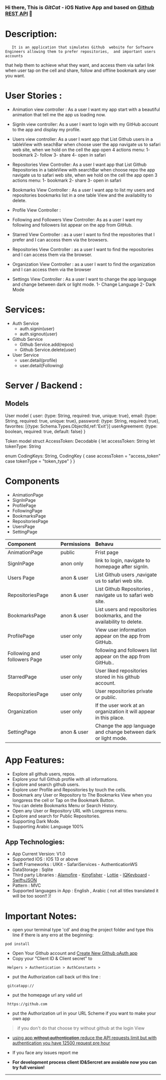 ### Hi there, This is ***GitCat*** - iOS Native App and based on [Github REST API][website] 👋


# Description: 

       It is an application that simulates Github  website for Software Engineers allowing them to prefer repositories,  and important users accounts
   that help them to achieve what they want, and access them via safari link when user tap on the cell and share, follow and offline bookmark any user you want.

# User Stories :

* Animation view controller : As a user I want my app start with a beautiful animation that tell me the app us loading now.
* SignIn  view controller: As a user I want to login with my GitHub account to the app and display my profile.
* Users view controller:   As a user I want app that List Github users in a tableView with seachBar when choose user the app navigate us to safari web site,  when we hold on the cell the app open 4 actions menu:
                          1- bookmark 
                          2- follow
                          3- share
                          4- open in safari

* Repositories View Controller: As a user I want app that List Github Repositories in a tableView with searchBar when choose repo the app navigate us to safari web site, 
when we hold on the cell the app open 3 actions menu:
                         1- bookmark
                         2- share
                         3- open in safari

* Bookmarks View Controller : As a user I want app to list my users and repositories bookmarks list in a one table View and the availability to delete. 
* Profile View Controller :  
* Following and Followers View Controller: As as a user I want my following and followers list appear on the app from GitHub.
* Starred View Controller : as a user I want to  find the repositories that I prefer and I can access them via the browsers.
* Repositories View Controller : as a user I want to  find the repositories and I can access them via the browser.
* Organization View Controller : as a user I want to  find the organization and I can access them via the browser
* Settings View Controller : As a user I want to change the app language and change between dark or light mode.
                         1- Change Language
                         2- Dark Mode


# Services:

* Auth Service
    * auth.signin(user)
    * auth.signout(user)
* Github Service
    * Github Service.add(repos)
    * Github Service.delete(user)
* User Service
    * user.detail(profile)
    * user.detail(Following)



# Server / Backend :
## Models

User model
{
  user: {type: String, required: true, unique: true},
  email: {type: String, required: true, unique: true},
  password: {type: String, required: true},
  favorites: [{type: Schema.Types.ObjectId,ref:'Exit'}]
  userAgreement: {type: boolean, required: true, default: false}
}

Token model
struct AccessToken: Decodable {
  let accessToken: String
  let tokenType: String

  enum CodingKeys: String, CodingKey {
    case accessToken = "access_token"
    case tokenType = "token_type"
  }
}



# Components

* AnimationPage 
* SignInPage
* ProfilePage
* FollowingPage
* BookmarksPage
* RepositoriesPage
* UsersPage
* SettingPage

| Component        | Permissions | Behavu 
| :---             |     ---   |   :---    |
| AnimationPage    | public      | Frist page |
| SignInPage       | anon only   | link to login, navigate to homepage after signIn.|
| Users Page       | anon & user | List Github users  ,navigate us to safari web site.|
| RepositoriesPage | anon & user | List Github Repositories , navigate us to safari web site.|
| BookmarksPage    | anon & user | List users and repositories bookmarks, and the availability to delete.|
| ProfilePage      | user only   | View user information appear on the app from GitHub.| 
| Following and followers Page    | user only   |following and followers list appear on the app from GitHub..|
| StarredPage      | user only   |  User liked repositories stored in his github account.| 
| ReopsitoriesPage | user only   |  User repositories private or public.|
| Organization     |  user only  | If the user work at an organization it will appear in this place.|   
| SettingPage      | anon & user | Change the app language and change between dark or light mode.|


# App Features: 

- Explore all github users, repos.
- Explore your full Github profile with all informations.
- Explore and search github users.
- Explore  user Profile and Repositories by touch the cells.
- Bookmark any User or Repository  to The Bookmarks View when you longpress the cell or Tap on the Bookmark Button.
- You can delete Bookmarks Menu or Search History. 
- Open any User or Repository URL with Longpress menu.
- Explore and search for Public Repositories.
- Supporting Dark Mode.
- Supporting Arabic Language 100%

 ## App Technologies:
 
* App Current Version: V1.0
* Supported IOS : IOS 13 or above
* Swift Frameworks : UIKit - SafariServices - AuthenticationWS 
* DataStorage : Sqlite
* Third party Libraries : [Alamofire][Alamofire] - [Kingfisher][Kingfisher] - [Lottie][Lottie] - [IQKeyboard][IQKeyboard] - [SwiftyJSON][SwiftyJSON]
* Pattern : MVC
* Supported languages in App : English , Arabic ( not all titles translated it will be too soon!! )!

# Important Notes:
  
- open your terminal type 'cd' and drag the project folder and type this line if there is any erro at the beginning:
```
pod install
```
- Open Your Github account and  [Create New Github oAuth app][gitapp]
- Copy your "Client ID & Client secret" to
```
 Helpers > Authentication > AuthConstants >
```
- put the Authorization call back url this line :
```
 gitcatapp://
```
- put the homepage url any valid url
```
 https://github.com
```
- put the Authorization url in your URL Scheme if you want to make your own app
> if you don't do that choose try without github at the login View

- [using app ~~without authentication~~ reduce the API requests limit but with authentication you have 12500 request pre hour][githublink]

- If you face any issues report me

- **For development process client ID&Sercret are avaiable now you can try full version!**
*****************************************

[website]: https://docs.github.com/en/rest/guides
[gitapp]:  https://github.com/settings/applications/new
[githublink]:  https://docs.github.com/en/developers/apps/rate-limits-for-github-apps
[Alamofire]: https://cocoapods.org/pods/Alamofire
[Kingfisher]: https://cocoapods.org/pods/Kingfisher
[Lottie]: https://cocoapods.org/pods/lottie-ios
[IQKeyboard]: https://cocoapods.org/pods/IQKeyboardManagerSwift
[SkeletonView]: https://cocoapods.org/pods/SkeletonView
[SwiftyJSON]: https://cocoapods.org/pods/SwiftyJSON
[JGProgressHUD]: https://cocoapods.org/pods/JGProgressHUD
[Swift 5.3]: https://developer.apple.com/swift/
